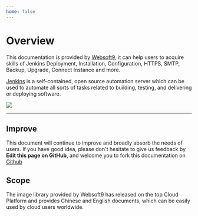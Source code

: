 ```yaml
---
home: false
---
```


# Overview

This documentation is provided by [Websoft9](https://www.websoft9.com/), it can help users to acquire skills of Jenkins Deployment, Installation, Configuration, HTTPS, SMTP, Backup, Upgrade, Connect Instance and more.

[Jenkins](https://www.jenkins.io) is a self-contained, open source automation server which can be used to automate all sorts of tasks related to building, testing, and delivering or deploying software.

![](https://libs.websoft9.com/Websoft9/DocsPicture/zh/jenkins/jenkins_is_the_hub_CD_Devops.png)

---

## Improve

This document will continue to improve and broadly absorb the needs of users. If you have good idea, please don't hesitate to give us feedback by **Edit this page on GitHub**, and welcome you to fork this documentation on [Github](https://github.com/Websoft9/ansible-jenkins)

## Scope

The image library provided by Websoft9 has released on the top Cloud Platform and provides Chinese and English documents, which can be easily used by cloud users worldwide.